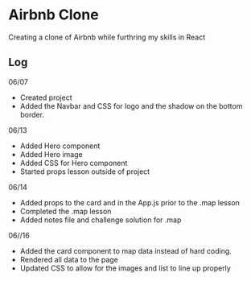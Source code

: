 # Airbnb Clone

Creating a clone of Airbnb while furthring my skills in React

## Log

06/07 
- Created project 
- Added the Navbar and CSS for logo and the shadow on the bottom border.

06/13
- Added Hero component
- Added Hero image
- Added CSS for Hero component
- Started props lesson outside of project

06/14
- Added props to the card and in the App.js prior to the .map lesson
- Completed the .map lesson 
- Added notes file and challenge solution for .map

06//16
- Added the card component to map data instead of hard coding.
- Rendered all data to the page
- Updated CSS to allow for the images and list to line up properly
